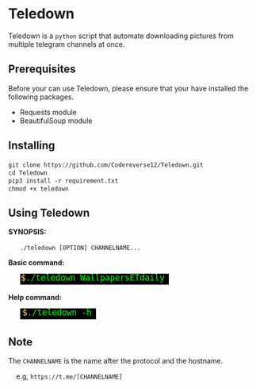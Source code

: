 # Teledown

Teledown is a `python` script that automate downloading pictures from multiple telegram channels at once.
## Prerequisites
Before your can use Teledown, please ensure that your have installed the following packages.
* Requests module
* BeautifulSoup module

## Installing

```
git clone https://github.com/Codereverse12/Teledown.git
cd Teledown
pip3 install -r requirement.txt
chmod +x teledown
```

## Using Teledown
**SYNOPSIS:**

&nbsp;&nbsp;&nbsp;&nbsp;&nbsp;&nbsp;`./teledown [OPTION] CHANNELNAME...`<br/>

**Basic command:**<br/>

&nbsp;&nbsp;&nbsp;&nbsp;&nbsp;&nbsp;![Command to type](./config/cmd.png)<br/>

**Help command:**<br/>

&nbsp;&nbsp;&nbsp;&nbsp;&nbsp;&nbsp;![Command to help](./config/help.png)

## Note

The `CHANNELNAME` is the name after the protocol and the hostname.

&nbsp;&nbsp;&nbsp;&nbsp;e.g, `https://t.me/[CHANNELNAME]`



